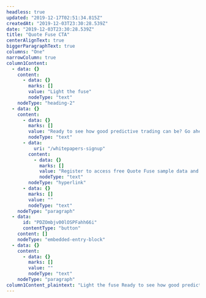 ```yaml
---
headless: true
updated: "2019-12-17T02:51:34.815Z"
createdAt: "2019-12-03T23:30:28.539Z"
date: "2019-12-03T23:30:28.539Z"
title: "Quote Fuse CTA"
centerAlignText: true
biggerParagraphText: true
columns: "One"
narrowColumn: true
column1Content:
  - data: {}
    content:
      - data: {}
        marks: []
        value: "Light the fuse"
        nodeType: "text"
    nodeType: "heading-2"
  - data: {}
    content:
      - data: {}
        marks: []
        value: "Ready to see how good predictive trading can be? Go ahead, light the fuse! "
        nodeType: "text"
      - data:
          uri: "/whitepapers-signup"
        content:
          - data: {}
            marks: []
            value: "Register to access free Quote Fuse sample data and whitepapers."
            nodeType: "text"
        nodeType: "hyperlink"
      - data: {}
        marks: []
        value: ""
        nodeType: "text"
    nodeType: "paragraph"
  - data:
      id: "PDZOmbjv00lOSPFahh66i"
      contentType: "button"
    content: []
    nodeType: "embedded-entry-block"
  - data: {}
    content:
      - data: {}
        marks: []
        value: ""
        nodeType: "text"
    nodeType: "paragraph"
column1Content_plaintext: "Light the fuse Ready to see how good predictive trading can be? Go ahead, light the fuse! Register to access free Quote Fuse sample data and whitepapers. "
---
```

